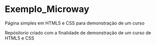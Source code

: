 # Exemplo_Microway
 Página simples em HTML5 e CSS para demonstração de um curso

Repósitorio criado com a finalidade de demonstração de um curso de HTML5 e CSS
